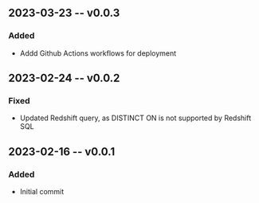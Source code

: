 ## 2023-03-23 -- v0.0.3
### Added
- Addd Github Actions workflows for deployment

## 2023-02-24 -- v0.0.2
### Fixed
- Updated Redshift query, as DISTINCT ON is not supported by Redshift SQL

## 2023-02-16 -- v0.0.1
### Added
- Initial commit